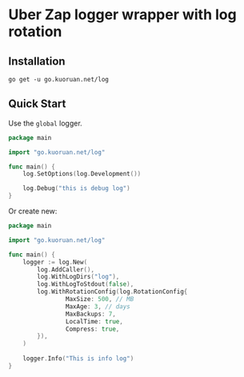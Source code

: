 # Uber Zap logger wrapper with log rotation

## Installation

```
go get -u go.kuoruan.net/log
```

## Quick Start

Use the `global` logger.

```go
package main

import "go.kuoruan.net/log"

func main() {
    log.SetOptions(log.Development())

    log.Debug("this is debug log")
}
```

Or create new:

```go
package main

import "go.kuoruan.net/log"

func main() {
    logger := log.New(
        log.AddCaller(), 
        log.WithLogDirs("log"), 
        log.WithLogToStdout(false), 
        log.WithRotationConfig(log.RotationConfig{
                MaxSize: 500, // MB
                MaxAge: 3, // days
                MaxBackups: 7,
                LocalTime: true,
                Compress: true,
        }),
    )
    
    logger.Info("This is info log")
}
```
